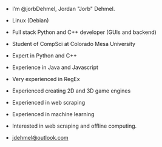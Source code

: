 - I’m @jorbDehmel, Jordan "Jorb" Dehmel.
- Linux (Debian)
- Full stack Python and C++ developer (GUIs and backend)
- Student of CompSci at Colorado Mesa University

- Expert in Python and C++
- Experience in Java and Javascript
- Very experienced in RegEx

- Experienced creating 2D and 3D game engines
- Experienced in web scraping
- Experienced in machine learning

- Interested in web scraping and offline computing.
- jdehmel@outlook.com

<!---
jorbDehmel/jorbDehmel is a ✨ special ✨ repository because its `README.md` (this file) appears on your GitHub profile.
You can click the Preview link to take a look at your changes.
--->
